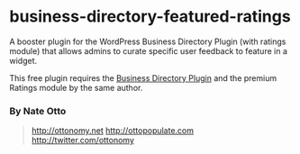 business-directory-featured-ratings
===================================

A booster plugin for the WordPress Business Directory Plugin (with ratings module) that allows admins to curate specific user feedback to feature in a widget.

This free plugin requires the [Business Directory Plugin](http://businessdirectoryplugin.com) and the premium Ratings module by the same author.

### By Nate Otto
> http://ottonomy.net
> http://ottopopulate.com
> http://twitter.com/ottonomy